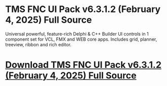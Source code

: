 # TMS FNC UI Pack v6.3.1.2 (February 4, 2025) Full Source

Universal powerful, feature-rich Delphi & C++ Builder UI controls in 1 component set for VCL, FMX and WEB core apps. Includes grid, planner, treeview, ribbon and rich editor.

# [Download TMS FNC UI Pack v6.3.1.2 (February 4, 2025) Full Source](https://developer.team/delphi/35307-tms-fnc-ui-pack-v6312-february-4-2025-full-source.html)
